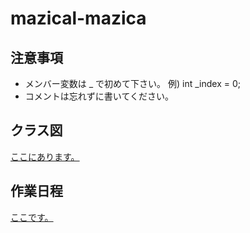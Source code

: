 <h1> mazical-mazica </h1>

<h2> 注意事項 </h2>
<ul>
  <li>メンバー変数は _ で初めて下さい。 例) int _index = 0;</li>
  <li>コメントは忘れずに書いてください。</li>
</ul>

<h2> クラス図 </h2>
  <a href = "https://app.diagrams.net/#G18pOXtV8RWd0TmD4f5Bl6iUBRy8iVKDh1">
    <p> ここにあります。</p>
  </a>
<h2> 作業日程 </h2>
  <a href = ""https://docs.google.com/spreadsheets/d/1AJw1Y2Rxm0WKSrU8Ob9KjMmhE8qpiBs2OaE7C7AJ1AA/edit#gid=686337488"">
    <p> ここです。 </p>
  </a>
